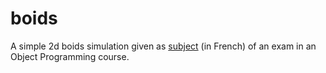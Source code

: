 # boids
A simple 2d boids simulation given as [subject](http://webia.lip6.fr/~chenm/Teaching/2016/2I002/TMEsolo/boids.html) (in French) of an exam in an Object Programming course.
